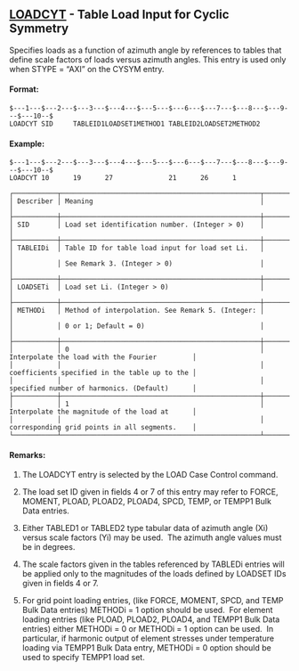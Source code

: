 ## [LOADCYT](https://help.hexagonmi.com/bundle/MSC_Nastran_2022.4/page/Nastran_Combined_Book/qrg/bulkfgil/TOC.LOADCYT.xhtml) - Table Load Input for Cyclic Symmetry

Specifies loads as a function of azimuth angle by references to tables that define scale factors of loads versus azimuth angles. This entry is used only when STYPE = “AXI” on the CYSYM entry.

#### Format:

```nastran
$---1---$---2---$---3---$---4---$---5---$---6---$---7---$---8---$---9---$---10--$
LOADCYT SID     TABLEID1LOADSET1METHOD1 TABLEID2LOADSET2METHOD2                 
```
#### Example:

```nastran
$---1---$---2---$---3---$---4---$---5---$---6---$---7---$---8---$---9---$---10--$
LOADCYT 10      19      27              21      26      1                       
```
```text
┌───────────┬──────────────────────────────────────────────────┬───────────────────────────────────────────────┐
│ Describer │ Meaning                                          │                                               │
├───────────┼──────────────────────────────────────────────────┼───────────────────────────────────────────────┤
│ SID       │ Load set identification number. (Integer > 0)    │                                               │
├───────────┼──────────────────────────────────────────────────┼───────────────────────────────────────────────┤
│ TABLEIDi  │ Table ID for table load input for load set Li.   │                                               │
│           │ See Remark 3. (Integer > 0)                      │                                               │
├───────────┼──────────────────────────────────────────────────┼───────────────────────────────────────────────┤
│ LOADSETi  │ Load set Li. (Integer > 0)                       │                                               │
├───────────┼──────────────────────────────────────────────────┼───────────────────────────────────────────────┤
│ METHODi   │ Method of interpolation. See Remark 5. (Integer: │                                               │
│           │ 0 or 1; Default = 0)                             │                                               │
├───────────┼──────────────────────────────────────────────────┼───────────────────────────────────────────────┤
│           │ 0                                                │ Interpolate the load with the Fourier         │
│           │                                                  │ coefficients specified in the table up to the │
│           │                                                  │ specified number of harmonics. (Default)      │
├───────────┼──────────────────────────────────────────────────┼───────────────────────────────────────────────┤
│           │ 1                                                │ Interpolate the magnitude of the load at      │
│           │                                                  │ corresponding grid points in all segments.    │
└───────────┴──────────────────────────────────────────────────┴───────────────────────────────────────────────┘
```
#### Remarks:

1. The LOADCYT entry is selected by the LOAD Case Control command.

2. The load set ID given in fields 4 or 7 of this entry may refer to FORCE, MOMENT, PLOAD, PLOAD2, PLOAD4, SPCD, TEMP, or TEMPP1 Bulk Data entries.

3. Either TABLED1 or TABLED2 type tabular data of azimuth angle (Xi) versus scale factors (Yi) may be used.  The azimuth angle values must be in degrees.

4. The scale factors given in the tables referenced by TABLEDi entries will be applied only to the magnitudes of the loads defined by LOADSET IDs given in fields 4 or 7.

5. For grid point loading entries, (like FORCE, MOMENT, SPCD, and TEMP Bulk Data entries) METHODi = 1 option should be used.  For element loading entries (like PLOAD, PLOAD2, PLOAD4, and TEMPP1 Bulk Data entries) either METHODi = 0 or METHODi = 1 option can be used.  In particular, if harmonic output of element stresses under temperature loading via TEMPP1 Bulk Data entry, METHODi = 0 option should be used to specify TEMPP1 load set.


